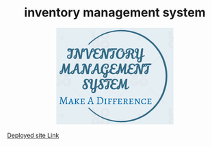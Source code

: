 
  <h1 align=center>inventory management system</h1>
  <div style="text-align:center"><img src="/asset/image/logo.png" alt="Inventory Management System Logo"/></div>
  
  <a href='http://web-01.leulnow.tech'>Deployed site Link</a>
  
  
